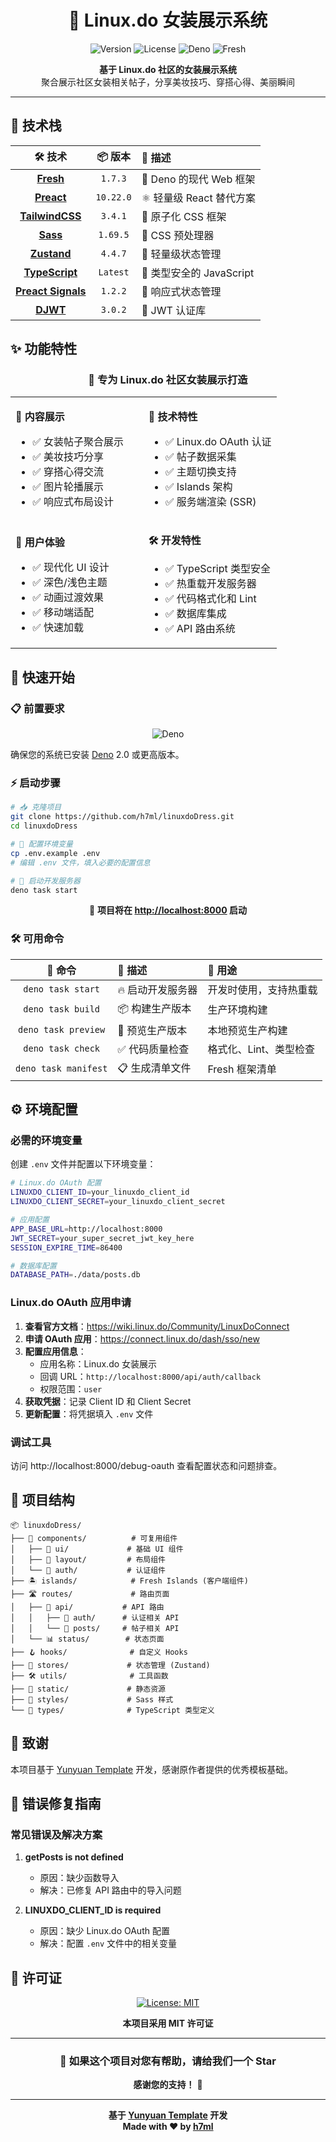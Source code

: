 <div align="center">

# 💄 Linux.do 女装展示系统

<p align="center">
  <img src="https://img.shields.io/badge/version-0.1.0-blue.svg" alt="Version">
  <img src="https://img.shields.io/badge/license-MIT-green.svg" alt="License">
  <img src="https://img.shields.io/badge/deno-2.0+-black.svg" alt="Deno">
  <img src="https://img.shields.io/badge/fresh-1.7.3-yellow.svg" alt="Fresh">
</p>

<p align="center">
  <strong>基于 Linux.do 社区的女装展示系统</strong><br>
  聚合展示社区女装相关帖子，分享美妆技巧、穿搭心得、美丽瞬间
</p>

</div>

---

## 🚀 技术栈

<div align="center">

|                            🛠️ 技术                            |  📦 版本  | 📝 描述                  |
| :-----------------------------------------------------------: | :-------: | :----------------------- |
|             **[Fresh](https://fresh.deno.dev/)**              |  `1.7.3`  | 🌊 Deno 的现代 Web 框架  |
|              **[Preact](https://preactjs.com/)**              | `10.22.0` | ⚛️ 轻量级 React 替代方案 |
|          **[TailwindCSS](https://tailwindcss.com/)**          |  `3.4.1`  | 🎨 原子化 CSS 框架       |
|              **[Sass](https://sass-lang.com/)**               | `1.69.5`  | 💅 CSS 预处理器          |
|         **[Zustand](https://zustand-demo.pmnd.rs/)**          |  `4.4.7`  | 🐻 轻量级状态管理        |
|       **[TypeScript](https://www.typescriptlang.org/)**       | `Latest`  | 🔷 类型安全的 JavaScript |
| **[Preact Signals](https://preactjs.com/guide/v10/signals/)** |  `1.2.2`  | 📡 响应式状态管理        |
|             **[DJWT](https://deno.land/x/djwt)**              |  `3.0.2`  | 🔐 JWT 认证库            |

</div>

## ✨ 功能特性

<div align="center">

### 🎯 专为 Linux.do 社区女装展示打造

</div>

<table>
<tr>
<td width="50%">

**💄 内容展示**

- ✅ 女装帖子聚合展示
- ✅ 美妆技巧分享
- ✅ 穿搭心得交流
- ✅ 图片轮播展示
- ✅ 响应式布局设计

</td>
<td width="50%">

**🔧 技术特性**

- ✅ Linux.do OAuth 认证
- ✅ 帖子数据采集
- ✅ 主题切换支持
- ✅ Islands 架构
- ✅ 服务端渲染 (SSR)

</td>
</tr>
<tr>
<td>

**🎨 用户体验**

- ✅ 现代化 UI 设计
- ✅ 深色/浅色主题
- ✅ 动画过渡效果
- ✅ 移动端适配
- ✅ 快速加载

</td>
<td>

**🛠️ 开发特性**

- ✅ TypeScript 类型安全
- ✅ 热重载开发服务器
- ✅ 代码格式化和 Lint
- ✅ 数据库集成
- ✅ API 路由系统

</td>
</tr>
</table>

## 🚀 快速开始

### 📋 前置要求

<div align="center">

![Deno](https://img.shields.io/badge/Deno-2.0+-000000?style=for-the-badge&logo=deno&logoColor=white)

</div>

确保您的系统已安装 [Deno](https://deno.land/) 2.0 或更高版本。

### ⚡ 启动步骤

```bash
# 📥 克隆项目
git clone https://github.com/h7ml/linuxdoDress.git
cd linuxdoDress

# 📝 配置环境变量
cp .env.example .env
# 编辑 .env 文件，填入必要的配置信息

# 🚀 启动开发服务器
deno task start
```

<div align="center">

🎉 **项目将在 [http://localhost:8000](http://localhost:8000) 启动**

</div>

### 🛠️ 可用命令

<div align="center">

|       🎯 命令        | 📝 描述           | 🔧 用途                |
| :------------------: | :---------------- | :--------------------- |
|  `deno task start`   | 🔥 启动开发服务器 | 开发时使用，支持热重载 |
|  `deno task build`   | 📦 构建生产版本   | 生产环境构建           |
| `deno task preview`  | 👀 预览生产版本   | 本地预览生产构建       |
|  `deno task check`   | ✅ 代码质量检查   | 格式化、Lint、类型检查 |
| `deno task manifest` | 📋 生成清单文件   | Fresh 框架清单         |

</div>

## ⚙️ 环境配置

### 必需的环境变量

创建 `.env` 文件并配置以下环境变量：

```bash
# Linux.do OAuth 配置
LINUXDO_CLIENT_ID=your_linuxdo_client_id
LINUXDO_CLIENT_SECRET=your_linuxdo_client_secret

# 应用配置
APP_BASE_URL=http://localhost:8000
JWT_SECRET=your_super_secret_jwt_key_here
SESSION_EXPIRE_TIME=86400

# 数据库配置
DATABASE_PATH=./data/posts.db
```

### Linux.do OAuth 应用申请

1. **查看官方文档**：https://wiki.linux.do/Community/LinuxDoConnect
2. **申请 OAuth 应用**：https://connect.linux.do/dash/sso/new
3. **配置应用信息**：
   - 应用名称：Linux.do 女装展示
   - 回调 URL：`http://localhost:8000/api/auth/callback`
   - 权限范围：`user`
4. **获取凭据**：记录 Client ID 和 Client Secret
5. **更新配置**：将凭据填入 `.env` 文件

### 调试工具

访问 http://localhost:8000/debug-oauth 查看配置状态和问题排查。

## 📁 项目结构

```text
📦 linuxdoDress/
├── 🎨 components/          # 可复用组件
│   ├── 🧩 ui/             # 基础 UI 组件
│   ├── 📐 layout/         # 布局组件
│   └── 🔐 auth/           # 认证组件
├── 🏝️ islands/            # Fresh Islands (客户端组件)
├── 🛣️ routes/             # 路由页面
│   ├── 🔌 api/           # API 路由
│   │   ├── 🔐 auth/      # 认证相关 API
│   │   └── 📝 posts/     # 帖子相关 API
│   └── 📊 status/        # 状态页面
├── 🪝 hooks/              # 自定义 Hooks
├── 💾 stores/             # 状态管理 (Zustand)
├── 🛠️ utils/              # 工具函数
├── 🎯 static/             # 静态资源
├── 💅 styles/             # Sass 样式
└── 🔷 types/              # TypeScript 类型定义
```

## 🤝 致谢

本项目基于 [Yunyuan Template](https://github.com/h7ml/Yunyuan) 开发，感谢原作者提供的优秀模板基础。

## 🐛 错误修复指南

### 常见错误及解决方案

1. **getPosts is not defined**
   - 原因：缺少函数导入
   - 解决：已修复 API 路由中的导入问题

2. **LINUXDO_CLIENT_ID is required**
   - 原因：缺少 Linux.do OAuth 配置
   - 解决：配置 `.env` 文件中的相关变量

## 📄 许可证

<div align="center">

[![License: MIT](https://img.shields.io/badge/License-MIT-yellow.svg?style=for-the-badge)](https://opensource.org/licenses/MIT)

**本项目采用 MIT 许可证**

</div>

---

<div align="center">

### 🌟 如果这个项目对您有帮助，请给我们一个 Star

**感谢您的支持！** 🙏

---

**基于 [Yunyuan Template](https://github.com/h7ml/Yunyuan) 开发**  
**Made with ❤️ by [h7ml](https://github.com/h7ml)**

</div>

